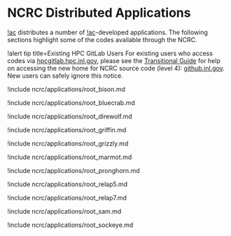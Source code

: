 # NCRC Distributed Applications

[!ac](NCRC) distributes a number of [!ac](NEAMS)-developed applications. The following sections highlight some of the codes available through the NCRC.

!alert tip title=Existing HPC GitLab Users
For existing users who access codes via [hpcgitlab.hpc.inl.gov](https://hpcgitlab.hpc.inl.gov),
please see the [Transitional Guide](https://github.com/idaholab/moose/wiki/NCRC-github.inl.gov-transition-guide)
for help on accessing the new home for NCRC source code (level 4): [github.inl.gov](https://github.inl.gov). New users can safely ignore this notice.

!include ncrc/applications/root_bison.md

!include ncrc/applications/root_bluecrab.md

!include ncrc/applications/root_direwolf.md

!include ncrc/applications/root_griffin.md

!include ncrc/applications/root_grizzly.md

!include ncrc/applications/root_marmot.md

!include ncrc/applications/root_pronghorn.md

!include ncrc/applications/root_relap5.md

!include ncrc/applications/root_relap7.md

!include ncrc/applications/root_sam.md

!include ncrc/applications/root_sockeye.md
